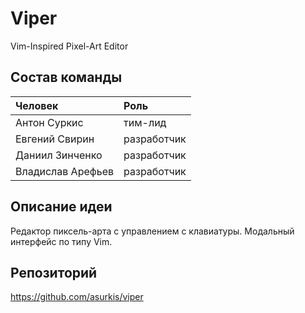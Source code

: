 # Viper

Vim-Inspired Pixel-Art Editor

## Состав команды

| Человек           | Роль        |
|:------------------|:------------|
| Антон Суркис      | тим-лид     |
| Евгений Свирин    | разработчик |
| Даниил Зинченко   | разработчик |
| Владислав Арефьев | разработчик |

## Описание идеи

Редактор пиксель-арта с управлением с клавиатуры.
Модальный интерфейс по типу Vim.

## Репозиторий

https://github.com/asurkis/viper
